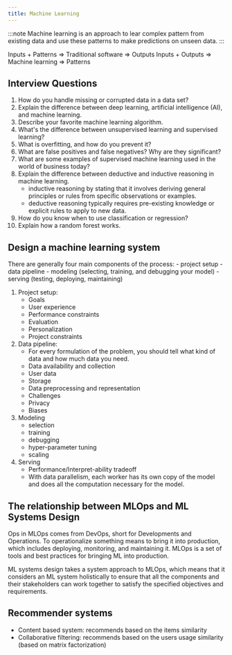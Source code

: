 ```yaml
---
title: Machine Learning
---
```


:::note
Machine learning is an approach to lear complex pattern from existing
data and use these patterns to make predictions on unseen data.
:::

Inputs + Patterns => Traditional software => Outputs
Inputs + Outputs => Machine learning => Patterns

## Interview Questions

1. How do you handle missing or corrupted data in a data set?
2. Explain the difference between deep learning, artificial intelligence (AI), and machine learning.
3. Describe your favorite machine learning algorithm.
4. What's the difference between unsupervised learning and supervised learning?
5. What is overfitting, and how do you prevent it?
6. What are false positives and false negatives? Why are they significant?
7. What are some examples of supervised machine learning used in the world of business today?
8. Explain the difference between deductive and inductive reasoning in machine learning.
    - inductive reasoning by stating that it involves deriving general principles or rules from specific observations or examples.
    - deductive reasoning typically requires pre-existing knowledge or explicit rules to apply to new data.
9. How do you know when to use classification or regression?
10. Explain how a random forest works.

## Design a machine learning system

There are generally four main components of the process:
    - project setup
    - data pipeline
    - modeling (selecting, training, and debugging your model)
    - serving (testing, deploying, maintaining)

1. Project setup:
    - Goals
    - User experience
    - Performance constraints
    - Evaluation
    - Personalization
    - Project constraints
2. Data pipeline:
    - For every formulation of the problem, you should tell what kind of data and how much data you need.
    - Data availability and collection
    - User data
    - Storage
    - Data preprocessing and representation
    - Challenges
    - Privacy
    - Biases
3. Modeling
    - selection
    - training
    - debugging
    - hyper-parameter tuning
    - scaling
4. Serving
    - Performance/Interpret-ability tradeoff
    - With data parallelism, each worker has its own copy of the model and does all the computation necessary for the model.

## The relationship between MLOps and ML Systems Design

Ops in MLOps comes from DevOps, short for Developments and Operations. To
operationalize something means to bring it into production, which includes
deploying, monitoring, and maintaining it. MLOps is a set of tools and best
practices for bringing ML into production.

ML systems design takes a system approach to MLOps, which means that it considers
an ML system holistically to ensure that all the components and their stakeholders
can work together to satisfy the specified objectives and requirements.

## Recommender systems

- Content based system: recommends based on the items similarity
- Collaborative filtering: recommends based on the users usage similarity (based on matrix factorization)

